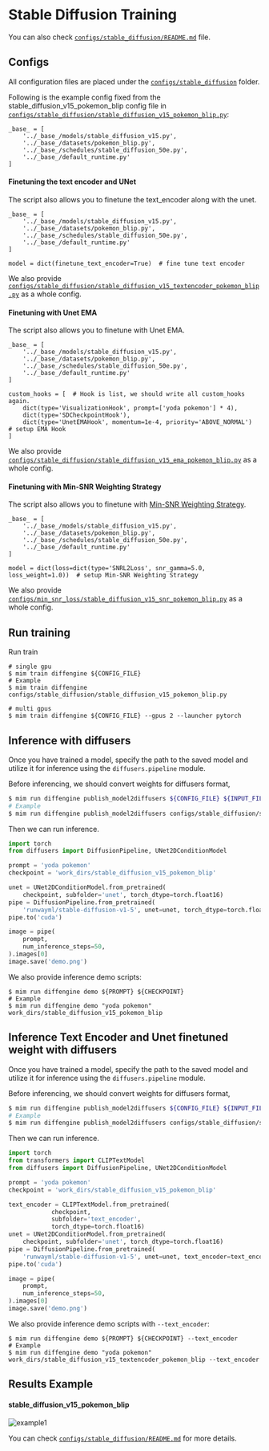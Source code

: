 # Stable Diffusion Training

You can also check [`configs/stable_diffusion/README.md`](../../../configs/stable_diffusion/README.md) file.

## Configs

All configuration files are placed under the [`configs/stable_diffusion`](../../../configs/stable_diffusion/) folder.

Following is the example config fixed from the stable_diffusion_v15_pokemon_blip config file in [`configs/stable_diffusion/stable_diffusion_v15_pokemon_blip.py`](../../../configs/stable_diffusion/stable_diffusion_v15_pokemon_blip.py):

```
_base_ = [
    '../_base_/models/stable_diffusion_v15.py',
    '../_base_/datasets/pokemon_blip.py',
    '../_base_/schedules/stable_diffusion_50e.py',
    '../_base_/default_runtime.py'
]
```

#### Finetuning the text encoder and UNet

The script also allows you to finetune the text_encoder along with the unet.

```
_base_ = [
    '../_base_/models/stable_diffusion_v15.py',
    '../_base_/datasets/pokemon_blip.py',
    '../_base_/schedules/stable_diffusion_50e.py',
    '../_base_/default_runtime.py'
]

model = dict(finetune_text_encoder=True)  # fine tune text encoder
```

We also provide [`configs/stable_diffusion/stable_diffusion_v15_textencoder_pokemon_blip.py`](../../../configs/stable_diffusion/stable_diffusion_v15_textencoder_pokemon_blip.py) as a whole config.

#### Finetuning with Unet EMA

The script also allows you to finetune with Unet EMA.

```
_base_ = [
    '../_base_/models/stable_diffusion_v15.py',
    '../_base_/datasets/pokemon_blip.py',
    '../_base_/schedules/stable_diffusion_50e.py',
    '../_base_/default_runtime.py'
]

custom_hooks = [  # Hook is list, we should write all custom_hooks again.
    dict(type='VisualizationHook', prompt=['yoda pokemon'] * 4),
    dict(type='SDCheckpointHook'),
    dict(type='UnetEMAHook', momentum=1e-4, priority='ABOVE_NORMAL')  # setup EMA Hook
]
```

We also provide [`configs/stable_diffusion/stable_diffusion_v15_ema_pokemon_blip.py`](../../../configs/stable_diffusion/stable_diffusion_v15_ema_pokemon_blip.py) as a whole config.

#### Finetuning with Min-SNR Weighting Strategy

The script also allows you to finetune with [Min-SNR Weighting Strategy](https://arxiv.org/abs/2303.09556).

```
_base_ = [
    '../_base_/models/stable_diffusion_v15.py',
    '../_base_/datasets/pokemon_blip.py',
    '../_base_/schedules/stable_diffusion_50e.py',
    '../_base_/default_runtime.py'
]

model = dict(loss=dict(type='SNRL2Loss', snr_gamma=5.0, loss_weight=1.0))  # setup Min-SNR Weighting Strategy
```

We also provide [`configs/min_snr_loss/stable_diffusion_v15_snr_pokemon_blip.py`](../../../configs/min_snr_loss/stable_diffusion_v15_snr_pokemon_blip.py) as a whole config.

## Run training

Run train

```
# single gpu
$ mim train diffengine ${CONFIG_FILE}
# Example
$ mim train diffengine configs/stable_diffusion/stable_diffusion_v15_pokemon_blip.py

# multi gpus
$ mim train diffengine ${CONFIG_FILE} --gpus 2 --launcher pytorch
```

## Inference with diffusers

Once you have trained a model, specify the path to the saved model and utilize it for inference using the `diffusers.pipeline` module.

Before inferencing, we should convert weights for diffusers format,

```bash
$ mim run diffengine publish_model2diffusers ${CONFIG_FILE} ${INPUT_FILENAME} ${OUTPUT_DIR} --save-keys ${SAVE_KEYS}
# Example
$ mim run diffengine publish_model2diffusers configs/stable_diffusion/stable_diffusion_v15_pokemon_blip.py work_dirs/stable_diffusion_v15_pokemon_blip/epoch_50.pth work_dirs/stable_diffusion_v15_pokemon_blip --save-keys unet
```

Then we can run inference.

```py
import torch
from diffusers import DiffusionPipeline, UNet2DConditionModel

prompt = 'yoda pokemon'
checkpoint = 'work_dirs/stable_diffusion_v15_pokemon_blip'

unet = UNet2DConditionModel.from_pretrained(
    checkpoint, subfolder='unet', torch_dtype=torch.float16)
pipe = DiffusionPipeline.from_pretrained(
    'runwayml/stable-diffusion-v1-5', unet=unet, torch_dtype=torch.float16)
pipe.to('cuda')

image = pipe(
    prompt,
    num_inference_steps=50,
).images[0]
image.save('demo.png')
```

We also provide inference demo scripts:

```
$ mim run diffengine demo ${PROMPT} ${CHECKPOINT}
# Example
$ mim run diffengine demo "yoda pokemon" work_dirs/stable_diffusion_v15_pokemon_blip
```

## Inference Text Encoder and Unet finetuned weight with diffusers

Once you have trained a model, specify the path to the saved model and utilize it for inference using the `diffusers.pipeline` module.

Before inferencing, we should convert weights for diffusers format,

```bash
$ mim run diffengine publish_model2diffusers ${CONFIG_FILE} ${INPUT_FILENAME} ${OUTPUT_DIR} --save-keys ${SAVE_KEYS}
# Example
$ mim run diffengine publish_model2diffusers configs/stable_diffusion/stable_diffusion_v15_textencoder_pokemon_blip.py work_dirs/stable_diffusion_v15_textencoder_pokemon_blip/epoch_50.pth work_dirs/stable_diffusion_v15_textencoder_pokemon_blip --save-keys unet text_encoder
```

Then we can run inference.

```py
import torch
from transformers import CLIPTextModel
from diffusers import DiffusionPipeline, UNet2DConditionModel

prompt = 'yoda pokemon'
checkpoint = 'work_dirs/stable_diffusion_v15_pokemon_blip'

text_encoder = CLIPTextModel.from_pretrained(
            checkpoint,
            subfolder='text_encoder',
            torch_dtype=torch.float16)
unet = UNet2DConditionModel.from_pretrained(
    checkpoint, subfolder='unet', torch_dtype=torch.float16)
pipe = DiffusionPipeline.from_pretrained(
    'runwayml/stable-diffusion-v1-5', unet=unet, text_encoder=text_encoder, torch_dtype=torch.float16)
pipe.to('cuda')

image = pipe(
    prompt,
    num_inference_steps=50,
).images[0]
image.save('demo.png')
```

We also provide inference demo scripts with `--text_encoder`:

```
$ mim run diffengine demo ${PROMPT} ${CHECKPOINT} --text_encoder
# Example
$ mim run diffengine demo "yoda pokemon" work_dirs/stable_diffusion_v15_textencoder_pokemon_blip --text_encoder
```

## Results Example

#### stable_diffusion_v15_pokemon_blip

![example1](https://github.com/okotaku/diffengine/assets/24734142/24d5254d-95be-46eb-8982-b38b6a11f1ba)

You can check [`configs/stable_diffusion/README.md`](../../../configs/stable_diffusion/README.md#results-example) for more details.
